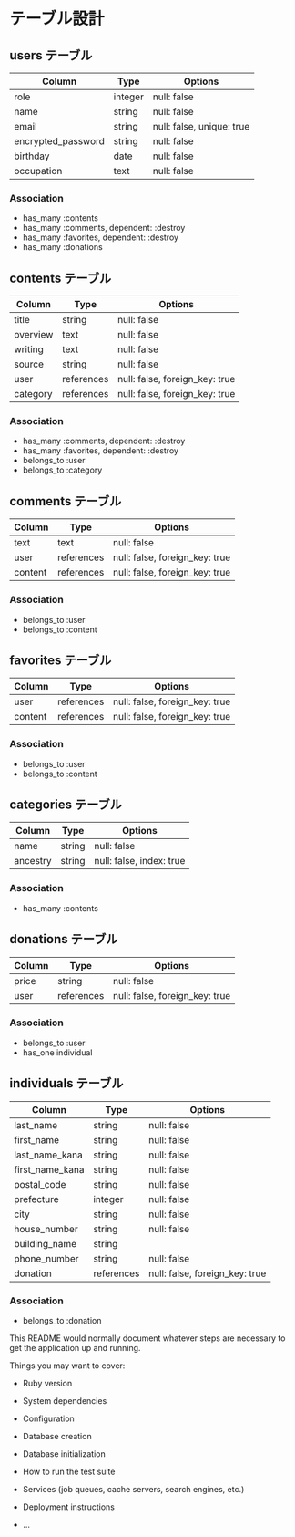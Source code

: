 # テーブル設計

## users テーブル

| Column             | Type    | Options                   |
| ------------------ |-------- | ------------------------- |
| role               | integer | null: false               |
| name               | string  | null: false               |
| email              | string  | null: false, unique: true |
| encrypted_password | string  | null: false               |
| birthday           | date    | null: false               |
| occupation         | text    | null: false               |

### Association

- has_many :contents
- has_many :comments, dependent: :destroy
- has_many :favorites, dependent: :destroy
- has_many :donations

## contents テーブル

| Column      | Type       | Options                        |
| ----------- |----------- | ------------------------------ |
| title       | string     | null: false                    |
| overview    | text       | null: false                    |
| writing     | text       | null: false                    |
| source      | string     | null: false                    |
| user        | references | null: false, foreign_key: true |
| category    | references | null: false, foreign_key: true |

### Association

- has_many :comments, dependent: :destroy
- has_many :favorites, dependent: :destroy
- belongs_to :user
- belongs_to :category

## comments テーブル

| Column  | Type       | Options                        |
| ------- | ---------- | ------------------------------ |
| text    | text       | null: false                    |
| user    | references | null: false, foreign_key: true |
| content | references | null: false, foreign_key: true |

### Association

- belongs_to :user
- belongs_to :content

## favorites テーブル

| Column  | Type       | Options                        |
| ------- |----------- | ------------------------------ |
| user    | references | null: false, foreign_key: true |
| content | references | null: false, foreign_key: true |

### Association

- belongs_to :user
- belongs_to :content

## categories テーブル

| Column   | Type   | Options                  |
| -------- |------- | ------------------------ |
| name     | string | null: false              |
| ancestry | string | null: false, index: true |

### Association

- has_many :contents

## donations テーブル

| Column | Type       | Options                        |
| ------ |----------- | ------------------------------ |
| price  | string     | null: false                    |
| user   | references | null: false, foreign_key: true |

### Association

- belongs_to :user
- has_one individual

## individuals テーブル

| Column          | Type       | Options                        |
| --------------- | ---------- | ------------------------------ |
| last_name       | string     | null: false                    |
| first_name      | string     | null: false                    |
| last_name_kana  | string     | null: false                    |
| first_name_kana | string     | null: false                    |
| postal_code     | string     | null: false                    |
| prefecture      | integer    | null: false                    |
| city            | string     | null: false                    |
| house_number    | string     | null: false                    |
| building_name   | string     |                                |
| phone_number    | string     | null: false                    |
| donation        | references | null: false, foreign_key: true |

### Association

- belongs_to :donation



This README would normally document whatever steps are necessary to get the
application up and running.

Things you may want to cover:

* Ruby version

* System dependencies

* Configuration

* Database creation

* Database initialization

* How to run the test suite

* Services (job queues, cache servers, search engines, etc.)

* Deployment instructions

* ...

